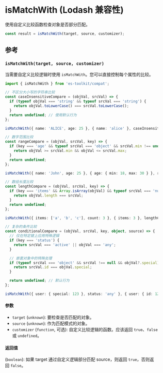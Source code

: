 # isMatchWith (Lodash 兼容性)

使用自定义比较函数检查对象是否部分匹配。

```typescript
const result = isMatchWith(target, source, customizer);
```

## 参考

### `isMatchWith(target, source, customizer)`

当需要自定义比较逻辑时使用 `isMatchWith`。您可以直接控制每个属性的比较。

```typescript
import { isMatchWith } from 'es-toolkit/compat';

// 不区分大小写的字符串比较
const caseInsensitiveCompare = (objVal, srcVal) => {
  if (typeof objVal === 'string' && typeof srcVal === 'string') {
    return objVal.toLowerCase() === srcVal.toLowerCase();
  }
  return undefined; // 使用默认行为
};

isMatchWith({ name: 'ALICE', age: 25 }, { name: 'alice' }, caseInsensitiveCompare); // true

// 数字范围比较
const rangeCompare = (objVal, srcVal, key) => {
  if (key === 'age' && typeof srcVal === 'object' && srcVal.min !== undefined) {
    return objVal >= srcVal.min && objVal <= srcVal.max;
  }
  return undefined;
};

isMatchWith({ name: 'John', age: 25 }, { age: { min: 18, max: 30 } }, rangeCompare); // true

// 数组长度比较
const lengthCompare = (objVal, srcVal, key) => {
  if (key === 'items' && Array.isArray(objVal) && typeof srcVal === 'number') {
    return objVal.length === srcVal;
  }
  return undefined;
};

isMatchWith({ items: ['a', 'b', 'c'], count: 3 }, { items: 3 }, lengthCompare); // true

// 复杂的条件比较
const conditionalCompare = (objVal, srcVal, key, object, source) => {
  // 仅在特定键上应用特殊逻辑
  if (key === 'status') {
    return srcVal === 'active' || objVal === 'any';
  }

  // 嵌套对象中的特殊处理
  if (typeof srcVal === 'object' && srcVal !== null && objVal?.special) {
    return srcVal.id === objVal.special;
  }

  return undefined; // 默认行为
};

isMatchWith({ user: { special: 123 }, status: 'any' }, { user: { id: 123, status: 'active' } }, conditionalCompare); // true
```

#### 参数

- `target` (`unknown`): 要检查是否匹配的对象。
- `source` (`unknown`): 作为匹配模式的对象。
- `customizer` (`function`, 可选): 自定义比较逻辑的函数。应该返回 `true`、`false` 或 `undefined`。

#### 返回值

(`boolean`): 如果 target 通过自定义逻辑部分匹配 source，则返回 `true`，否则返回 `false`。
